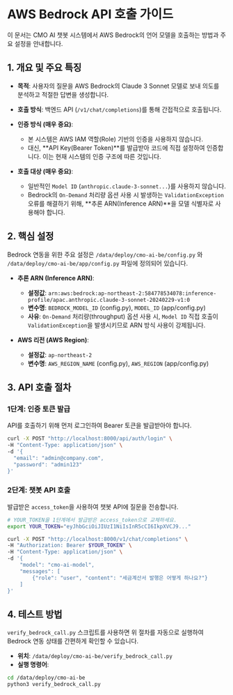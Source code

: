 # AWS Bedrock API 호출 가이드

이 문서는 CMO AI 챗봇 시스템에서 AWS Bedrock의 언어 모델을 호출하는 방법과 주요 설정을 안내합니다.

## 1. 개요 및 주요 특징

- **목적**: 사용자의 질문을 AWS Bedrock의 Claude 3 Sonnet 모델로 보내 의도를 분석하고 적절한 답변을 생성합니다.
- **호출 방식**: 백엔드 API (`/v1/chat/completions`)를 통해 간접적으로 호출됩니다.

- **인증 방식 (매우 중요)**:
  - 본 시스템은 AWS IAM 역할(Role) 기반의 인증을 사용하지 않습니다.
  - 대신, **API Key(Bearer Token)**를 발급받아 코드에 직접 설정하여 인증합니다. 이는 현재 시스템의 인증 구조에 따른 것입니다.

- **호출 대상 (매우 중요)**:
  - 일반적인 `Model ID` (`anthropic.claude-3-sonnet...`)를 사용하지 않습니다.
  - Bedrock의 `On-Demand` 처리량 옵션 사용 시 발생하는 `ValidationException` 오류를 해결하기 위해, **추론 ARN(Inference ARN)**을 모델 식별자로 사용해야 합니다.

## 2. 핵심 설정

Bedrock 연동을 위한 주요 설정은 `/data/deploy/cmo-ai-be/config.py` 와 `/data/deploy/cmo-ai-be/app/config.py` 파일에 정의되어 있습니다.

- **추론 ARN (Inference ARN)**:
  - **설정값**: `arn:aws:bedrock:ap-northeast-2:584778534078:inference-profile/apac.anthropic.claude-3-sonnet-20240229-v1:0`
  - **변수명**: `BEDROCK_MODEL_ID` (config.py), `MODEL_ID` (app/config.py)
  - **사유**: `On-Demand` 처리량(throughput) 옵션 사용 시, `Model ID` 직접 호출이 `ValidationException`을 발생시키므로 ARN 방식 사용이 강제됩니다.

- **AWS 리전 (AWS Region)**:
  - **설정값**: `ap-northeast-2`
  - **변수명**: `AWS_REGION_NAME` (config.py), `AWS_REGION` (app/config.py)

## 3. API 호출 절차

### 1단계: 인증 토큰 발급

API를 호출하기 위해 먼저 로그인하여 Bearer 토큰을 발급받아야 합니다.

```bash
curl -X POST "http://localhost:8000/api/auth/login" \
-H "Content-Type: application/json" \
-d '{
  "email": "admin@company.com",
  "password": "admin123"
}'
```

### 2단계: 챗봇 API 호출

발급받은 `access_token`을 사용하여 챗봇 API에 질문을 전송합니다.

```bash
# YOUR_TOKEN을 1단계에서 발급받은 access_token으로 교체하세요.
export YOUR_TOKEN="eyJhbGciOiJIUzI1NiIsInR5cCI6IkpXVCJ9..."

curl -X POST "http://localhost:8000/v1/chat/completions" \
-H "Authorization: Bearer $YOUR_TOKEN" \
-H "Content-Type: application/json" \
-d '{
    "model": "cmo-ai-model",
    "messages": [
        {"role": "user", "content": "세금계산서 발행은 어떻게 하나요?"}
    ]
}'
```

## 4. 테스트 방법

`verify_bedrock_call.py` 스크립트를 사용하면 위 절차를 자동으로 실행하여 Bedrock 연동 상태를 간편하게 확인할 수 있습니다.

- **위치**: `/data/deploy/cmo-ai-be/verify_bedrock_call.py`
- **실행 명령어**:
```bash
cd /data/deploy/cmo-ai-be
python3 verify_bedrock_call.py
```
